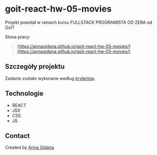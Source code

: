# goit-react-hw-05-movies
Projekt powstał w ramach kursu FULLSTACK PROGRAMISTA OD ZERA od GoIT

Stona pracy:
> [https://annaojdana.github.io/goit-react-hw-05-movies/](https://annaojdana.github.io/goit-react-hw-05-movies/)

## Szczegóły projektu

Zadanie zostało wykonane według [kryteriów](https://github.com/goitacademy/react-homework/blob/master/homework-04/README.pl.md).

## Technologie
- REACT
- JSX
- CSS
- JS

## Contact
Created by [Anna Ojdana](https://pl.linkedin.com/in/anna-ojdana)
